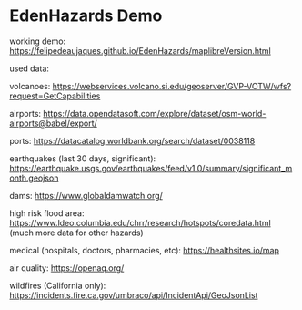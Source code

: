 # EdenHazards Demo
working demo: https://felipedeaujaques.github.io/EdenHazards/maplibreVersion.html

used data:

volcanoes: https://webservices.volcano.si.edu/geoserver/GVP-VOTW/wfs?request=GetCapabilities

airports: https://data.opendatasoft.com/explore/dataset/osm-world-airports@babel/export/

ports: https://datacatalog.worldbank.org/search/dataset/0038118

earthquakes (last 30 days, significant): https://earthquake.usgs.gov/earthquakes/feed/v1.0/summary/significant_month.geojson

dams: https://www.globaldamwatch.org/

high risk flood area: https://www.ldeo.columbia.edu/chrr/research/hotspots/coredata.html (much more data for other hazards)

medical (hospitals, doctors, pharmacies, etc): https://healthsites.io/map

air quality: https://openaq.org/

wildfires (California only): https://incidents.fire.ca.gov/umbraco/api/IncidentApi/GeoJsonList


